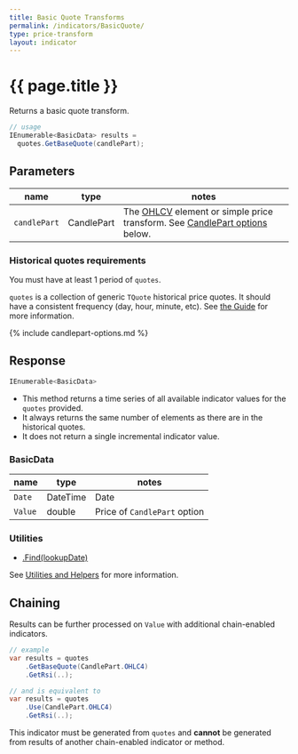 ```yaml
---
title: Basic Quote Transforms
permalink: /indicators/BasicQuote/
type: price-transform
layout: indicator
---
```


# {{ page.title }}

Returns a basic quote transform.

```csharp
// usage
IEnumerable<BasicData> results =
  quotes.GetBaseQuote(candlePart);
```

## Parameters

| name | type | notes
| -- |-- |--
| `candlePart` | CandlePart | The [OHLCV]({{site.baseurl}}/guide/#historical-quotes) element or simple price transform.  See [CandlePart options](#candlepart-options) below.

### Historical quotes requirements

You must have at least 1 period of `quotes`.

`quotes` is a collection of generic `TQuote` historical price quotes.  It should have a consistent frequency (day, hour, minute, etc).  See [the Guide]({{site.baseurl}}/guide/#historical-quotes) for more information.

{% include candlepart-options.md %}

## Response

```csharp
IEnumerable<BasicData>
```

- This method returns a time series of all available indicator values for the `quotes` provided.
- It always returns the same number of elements as there are in the historical quotes.
- It does not return a single incremental indicator value.

### BasicData

| name | type | notes
| -- |-- |--
| `Date` | DateTime | Date
| `Value` | double | Price of `CandlePart` option

### Utilities

- [.Find(lookupDate)]({{site.baseurl}}/utilities#find-indicator-result-by-date)

See [Utilities and Helpers]({{site.baseurl}}/utilities#utilities-for-indicator-results) for more information.

## Chaining

Results can be further processed on `Value` with additional chain-enabled indicators.

```csharp
// example
var results = quotes
    .GetBaseQuote(CandlePart.OHLC4)
    .GetRsi(..);

// and is equivalent to
var results = quotes
    .Use(CandlePart.OHLC4)
    .GetRsi(..);
```

This indicator must be generated from `quotes` and **cannot** be generated from results of another chain-enabled indicator or method.
